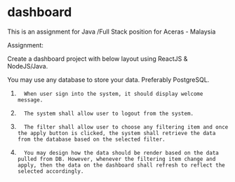 # dashboard
This is an assignment for Java /Full Stack position for Aceras - Malaysia


Assignment:

Create a dashboard project with below layout using ReactJS & NodeJS/Java.

You may use any database to store your data. Preferably PostgreSQL.

1.       When user sign into the system, it should display welcome message.

2.       The system shall allow user to logout from the system.

3.       The filter shall allow user to choose any filtering item and once the apply button is clicked, the system shall retrieve the data from the database based on the selected filter.

4.       You may design how the data should be render based on the data pulled from DB. However, whenever the filtering item change and apply, then the data on the dashboard shall refresh to reflect the selected accordingly.
